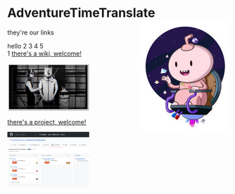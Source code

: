 # AdventureTimeTranslate <img align="right" src="/img/016.jpg">
they're our links  

hello 2 3 4 5  
1
[there's a wiki, welcome!](https://github.com/SophiaOrekhova/AdventureTimeTranslate/wiki)

<img src="https://github.com/SophiaOrekhova/AdventureTimeTranslate/blob/main/img/009_1.jpg" width="37%"></img>


[there's a project, welcome!](https://github.com/SophiaOrekhova/AdventureTimeTranslate/projects/2)

<img src="https://github.com/SophiaOrekhova/AdventureTimeTranslate/blob/main/img/projects1.png" width="37%"></img>    
